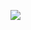 <p align="left">
  <img src="https://api.boot.dev/v1/users/public/7ecd7686-a2cf-48de-8f36-5175cbb98fef/thumbnail" >
</p>
